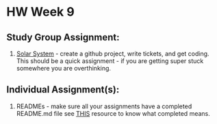 # HW Week 9

## Study Group Assignment:
1.  [Solar System](https://github.com/nss-nightclass-projects/exercise-vault/blob/master/solar_system.md) - create a github project, write tickets, and get coding.  This should be a quick assignment - if you are getting super stuck somewhere you are overthinking.


## Individual Assignment(s):
1.  READMEs - make sure all your assignments have a completed README.md file see [THIS](https://github.com/nss-nightclass-projects/Night-Class-Resources/blob/master/book-1-foundations/chapters/markdown.md) resource to know what completed means.
